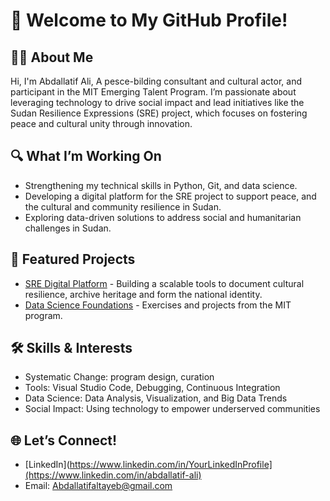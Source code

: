 # 👋 Welcome to My GitHub Profile!

## 🧑‍💻 About Me
Hi, I'm Abdallatif Ali, A pesce-bilding consultant and cultural actor, and participant in the MIT Emerging Talent Program. I’m passionate about leveraging technology to drive social impact and lead initiatives like the Sudan Resilience Expressions (SRE) project, which focuses on fostering peace and cultural unity through innovation.

## 🔍 What I’m Working On
- Strengthening my technical skills in Python, Git, and data science.
- Developing a digital platform for the SRE project to support peace, and the cultural and community resilience in Sudan.
- Exploring data-driven solutions to address social and humanitarian challenges in Sudan.

## 📂 Featured Projects
- [SRE Digital Platform](https://github.com/Abdallatif-Ali) - Building a scalable tools to document cultural resilience, archive heritage and form the national identity.
- [Data Science Foundations](https://github.com/) - Exercises and projects from the MIT program.

## 🛠 Skills & Interests
- Systematic Change: program design, curation
- Tools: Visual Studio Code, Debugging, Continuous Integration
- Data Science: Data Analysis, Visualization, and Big Data Trends
- Social Impact: Using technology to empower underserved communities

## 🌐 Let’s Connect!
- [LinkedIn](https://www.linkedin.com/in/YourLinkedInProfile](https://www.linkedin.com/in/abdallatif-ali)
- Email: Abdallatifaltayeb@gmail.com
